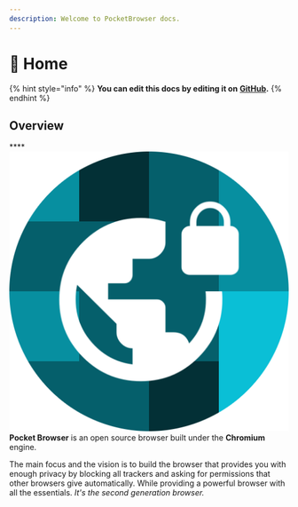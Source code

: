 ```yaml
---
description: Welcome to PocketBrowser docs.
---
```


# 👋 Home

{% hint style="info" %}
**You can edit this docs by editing it on** [**GitHub**](https://github.com/PocketStudios/PocketBrowser-docs)**.**
{% endhint %}

## Overview

****<img src=".gitbook/assets/icon.png" alt="" data-size="line">**Pocket Browser** is an open source browser built under the **Chromium** engine.

The main focus and the vision is to build the browser that provides you with enough privacy by blocking all trackers and asking for permissions that other browsers give automatically. While providing a powerful browser with all the essentials. _It's the second generation browser._
